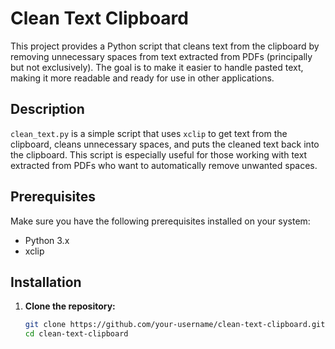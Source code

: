 # Clean Text Clipboard

This project provides a Python script that cleans text from the clipboard by removing unnecessary spaces from text extracted from PDFs (principally but not exclusively). The goal is to make it easier to handle pasted text, making it more readable and ready for use in other applications.

## Description

`clean_text.py` is a simple script that uses `xclip` to get text from the clipboard, cleans unnecessary spaces, and puts the cleaned text back into the clipboard. This script is especially useful for those working with text extracted from PDFs who want to automatically remove unwanted spaces.

## Prerequisites

Make sure you have the following prerequisites installed on your system:

- Python 3.x
- xclip

## Installation

1. **Clone the repository:**

   ```bash
   git clone https://github.com/your-username/clean-text-clipboard.git
   cd clean-text-clipboard

